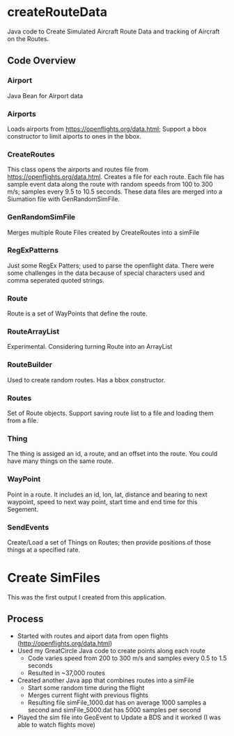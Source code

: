 # createRouteData
Java code to Create Simulated Aircraft Route Data and tracking of Aircraft on the Routes.  

## Code Overview

### Airport
Java Bean for Airport data

### Airports
Loads airports from https://openflights.org/data.html; Support a bbox constructor to limit aiports to ones in the bbox.

### CreateRoutes
This class opens the airports and routes file from https://openflights.org/data.html.  Creates a file for each route. Each file has sample event data along the route with random speeds from 100 to 300 m/s; samples every 9.5 to 10.5 seconds.  These data files are merged into a Siumation file with GenRandomSimFile.  

### GenRandomSimFile
Merges multiple Route Files created by CreateRoutes into a simFile

### RegExPatterns
Just some RegEx Patters; used to parse the openflight data. There were some challenges in the data because of special characters used and comma seperated quoted strings.

### Route
Route is a set of WayPoints that define the route.  

### RouteArrayList
Experimental.  Considering turning Route into an ArrayList 

### RouteBuilder
Used to create random routes. Has a bbox constructor.

### Routes 
Set of Route objects.  Support saving route list to a file and loading them from a file. 

### Thing
The thing is assiged an id, a route, and an offset into the route.  You could have many things on the same route.

### WayPoint
Point in a route. It includes an id, lon, lat, distance and bearing to next waypoint, speed to next way point, start time and end time for this Segement. 

### SendEvents
Create/Load a set of Things on Routes; then provide positions of those things at a specified rate.  


# Create SimFiles

This was the first output I created from this application.  

## Process
- Started with routes and aiport data from open flights (http://openflights.org/data.html)
- Used my GreatCircle Java code to create points along each route 
  - Code varies speed from 200 to 300 m/s and samples every 0.5 to 1.5 seconds
  - Resulted in ~37,000 routes
- Created another Java app that combines routes into a simFile
  - Start some random time during the flight
  - Merges current flight with previous flights
  - Resulting file simFile_1000.dat has on average 1000 samples a second and simFile_5000.dat has 5000 samples per second
- Played the sim file into GeoEvent to Update a BDS and it worked (I was able to watch flights move)
